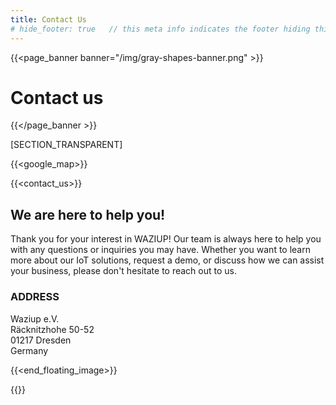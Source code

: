 ```yaml
---
title: Contact Us
# hide_footer: true   // this meta info indicates the footer hiding thing.
---
```


{{<page_banner banner="/img/gray-shapes-banner.png" >}}
# Contact us
{{</page_banner >}}

[SECTION_TRANSPARENT]

{{<google_map>}}

{{<contact_us>}}

## We are here to help you!
Thank you for your interest in WAZIUP! Our team is always here to help you with any questions or inquiries you may have. Whether you want to learn more about our IoT solutions, request a demo, or discuss how we can assist your business, please don't hesitate to reach out to us. 

### ADDRESS
Waziup e.V.  
Räcknitzhohe 50-52  
01217 Dresden  
Germany  

{{<end_floating_image>}}

<!-- [SECTION_TRANSPARENT] -->

{{<faq>}}